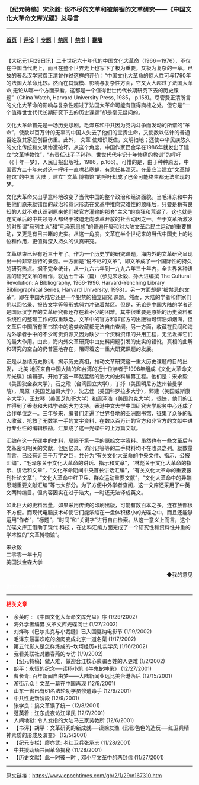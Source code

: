 ### 【纪元特稿】宋永毅: 说不尽的文革和被禁锢的文革研究——《中国文化大革命文库光碟》总导言

---

#### [首页](../../../..?n167310) &nbsp;|&nbsp; [评论](../../../../../epoch-comment?n167310) &nbsp;|&nbsp; [专题](../../../../../epoch-special?n167310) &nbsp;|&nbsp; [禁闻](../../../../../epoch-news?n167310) &nbsp;|&nbsp; [禁书](../../../../../books?n167310) &nbsp;|&nbsp; [翻墙](https://github.com/gfw-breaker/nogfw/blob/master/README.md?n167310)


<div class="post_content" id="artbody" itemprop="articleBody">
 <!-- article content begin -->
 <p>
  <font color="#ffffff">
   (http://www.epochtimes.com)
  </font>
  <br/>
  【大纪元1月29日讯】二十世纪六十年代的中国文化大革命（1966－1976），不仅在中国当代史上，而且在整个世界史上也写下了极为重要，又极为复杂的一章。已故的著名汉学家费正清曾作过这样的评价：“中国文化大革命的惊人性可与1790年的法国大革命比较。然而在其规模、影响与复杂性方面，它又大大超过了法国大革命,无论从哪一个方面来看，这都是一个值得世世代代长期研究下去的历史课题”（China Watch, Harvard University Press, 1985， p.158)。尽管费正清所言的文化大革命的影响与复杂性超过了法国大革命可能有值得商榷之处，但它是“一个值得世世代代长期研究下去的历史课题”却是毫无疑问的。
 </p>
 <p>
  文化大革命首先是一场历史悲剧。毛泽东和中共因为党内斗争而发动的所谓的“革命”，使数以百万计的无辜的中国人失去了他们的宝贵生命，又使数以亿计的普通百姓及其家庭创巨伤重。此外，
  <ok href="https://www.epochtimes.com/gb/tag/%E6%96%87%E9%9D%A9.html">
   文革
  </ok>
  使知识贬值，文明扫地；还使中华民族悠久的文化传统和文明惨遭破坏。从这个角度，中国作家巴金早在1986年就发出了建立“文革博物馆”，“有责任让子子孙孙、世世代代牢记十年惨痛的教训”的呼吁（《十年一梦》，人民日报出版社，1986，p.166）。可惜的是，由于种种原因，中国官方二十年来对这一呼吁一直噤若寒蝉，有意任其湮灭。在最应当建立“文革博物馆”的中国
  <ok href="/news/epochnews/home/_cn.html">
   大陆
  </ok>
  ，建立“
  <ok href="https://www.epochtimes.com/gb/tag/%E6%96%87%E9%9D%A9.html">
   文革
  </ok>
  博物馆”的呼吁却成了巴金可能终生都无法实现的梦。
 </p>
 <p>
  文化大革命又出乎意料地改变了当代中国的整个政治和经济面貌。当毛泽东和中共把他们原来就错误的政治和意识形态在文革中推向灾难性的顶峰后，只要是稍有良知的人就不难认识到原来他们被官方灌输的那套“主义”的疯狂和荒谬了。这也就是连文革后的中共领导人都终于被迫走向改革开放的社会动因之一。至于文革所激发的对所谓“马列主义”和“毛泽东思想”的普遍怀疑和对大陆文革后民主运动的重要推动，又更是有目共睹的史实。从这一角度，文革在半个世纪来的当代中国史上的地位和作用，更值得深入持久的认真研究。
 </p>
 <p>
  文革结束已经有近三十年了。作为一个历史学的研究课题，海内外的文革研究呈现出一种非常独特的景观。一方面是“说不尽的文革”，即文革成了一个国际性的持久的研究热点。据不完全统计，从一九六六年到一九九六年三十年内，全世界各种语言的研究文革的著作，就达七千本（篇）（参见宋永毅、孙大进编撰  The Cultural Revolution: A Bibliography, 1966-1996, Harvard-Yenching Library Bibliographical Series, Harvard University, 1998）。另一方面却是“被禁忌的文革”，即在中国大陆它还是一个犯禁的独立研究 课题。然而，大陆的学者和作家们仍以回忆录、报告文学等等形式努力冲破着禁区。但是，无论是中国大陆的学者还是国际汉学界的文革研究都还存在着不少的困难。其中很重要是原始的历史资料和系统性的整理工作的双重缺乏。文革中的官方和非官方的出版物可谓浩如烟海，但文革后中国所有图书馆中的这类收藏都无法自由查阅。另一方面，收藏在民间和海内外学者手中的不少可贵资源又因为缺少一个资料资讯的共用工程，无法发挥它们的最大作用。由此，海内外文革研究中由史料问题引发的史实的错讹，真相的曲解和研究的空白的仍普遍地存在，阻碍着这一重大研究课题的发展。
 </p>
 <p>
  正是从总结历史教训，揭示历史真相，推动文革研究这一重大历史课题的目的出发，
  <ok href="/news/epochnews/home/_na.html">
   北美
  </ok>
  地区来自中国大陆的和台湾的近十位学者于1998年组成《文化大革命文库光碟》编辑部，开始了这一筚路蓝缕的浩大的史料编纂工程。他们是：宋永毅（美国狄金森大学），石之瑜（台湾国立大学），丁抒（美国明尼苏达州若曼学院），周原（美国芝加哥大学），沈志佳（美国科罗拉多大学），郭建（美国威斯康辛大学），王友琴（美国芝加哥大学）和周泽浩（美国约克大学）。很快，他们的工作得到了香港和大陆学者的大力支持。香港中文大学中国研究大学服务中心还成了合作单位之一。三年多来，编者们走遍了世界各地的亚洲图书馆，征集了众多的私人收藏，抢救了无数第一手的文字资料，在数以百万计的官方和非官方的文献中进行专业性的编辑校勘，汇集成了这一光碟中的上万篇文献。
 </p>
 <p>
  汇编在这一光碟中的史料，局限于第一手的原始文字资料。虽然也有一些文革后与文革密切相关的文献，但回忆录、访问记等等的二手材料均不在收录之列。就数量而言，已经有近三千万字之巨，共分为“有关文化大革命的中央文件、指示、公报汇编”，“毛泽东关于文化大革命的讲话、指示和文章”，“林彪关于文化大革命的指示、讲话和文章”，“文化革命期间中央首长讲话汇编”，“有关文化大革命的重要报刊社论文章”，“文化大革命中红卫兵、群众运动重要文献”，“文化大革命中的异端思潮重要文献汇编”等七大部分。为了方便中外学者查阅，这一文库还采用了中英文两种编目。但内容因实在过于浩大，一时还无法译成英文。
 </p>
 <p>
  如此巨大的史料容量，如果采用传统的印刷出版，可能有数百本之多，连存放都很不方便。而现代电脑技术却使它们能浓缩在一盘体积极小的光碟之中，而且还能够运用“作者”，“标题”，“时间”和“关键字”进行自由检索。从这一意义上而言，这个光碟文库正借助于现代
  <ok href="/news/epochnews/home/_sci.html">
   科技
  </ok>
  ，在史料汇编方面完成了一个研究性和资料性并重的学术性的“文革博物馆“。
 </p>
 <p>
  宋永毅
  <br/>
  二零零一年十月
  <br/>
  美国狄金森大学
 </p>
 <p>
  <div align="right">
   <ok href="sendmail.asp?p=pinglunfankui&amp;subject=评论文章读者反馈&amp;body=您好﹐我读了贵网站的文章《【纪元特稿】宋永毅:" 说不尽的文革和被禁锢的文革研究——《中国文化大革命文库光碟》总导言》后﹐="">
    ◆我的意见
   </ok>
  </div>
  <p>
   <font color="#ffffff">
    (http://www.dajiyuan.com)
   </font>
  </p>
  <hr/>
  <p>
   <font color="red">
    <b>
     相关文章
    </b>
   </font>
   <br/>
  </p>
  <li>
   <ok href="newscontent.asp?id=167238" target="_blank">
    余英时﹕《中国文化大革命文库光盘》序
   </ok>
   (1/29/2002)
   <li>
    <ok href="newscontent.asp?id=166787" target="_blank">
     海外学者编纂 文革文库光碟问世
    </ok>
    (1/27/2002)
    <li>
     <ok href="newscontent.asp?id=164998" target="_blank">
      刘烨称《巴尔扎克与小裁缝》已入围戛纳电影节
     </ok>
     (1/19/2002)
     <li>
      <ok href="newscontent.asp?id=164518" target="_blank">
       毛泽东最喜欢吃的卤肉变成北京一道名菜
      </ok>
      (1/17/2002)
      <li>
       <ok href="newscontent.asp?id=164261" target="_blank">
        第五代影人是怎样炼成的–坎坷经历+扎实学风
       </ok>
       (1/16/2002)
       <li>
        <ok href="newscontent.asp?id=162656" target="_blank">
         我看美联社对滕春燕的专访
        </ok>
        (1/9/2002)
        <li>
         <ok href="newscontent.asp?id=161181" target="_blank">
          【纪元特稿】做人难，做迎合江核心蒙骗百姓的人更难
         </ok>
         (1/2/2002)
         <li>
          <ok href="newscontent.asp?id=159792" target="_blank">
           胡平：永恒的纪念──读杨小凯《牛鬼蛇神录》
          </ok>
          (12/27/2001)
          <li>
           <ok href="newscontent.asp?id=157291" target="_blank">
            曹长青: 百年新闻自由梦——大陆新闻业远比美台港落后
           </ok>
           (12/15/2001)
           <li>
            <ok href="newscontent.asp?id=155845" target="_blank">
             游街示众！文革一幕在中国再现
            </ok>
            (12/9/2001)
            <li>
             <ok href="newscontent.asp?id=155821" target="_blank">
              山东一省已有61名法轮功学员惨遭毒手
             </ok>
             (12/9/2001)
             <li>
              <ok href="newscontent.asp?id=155787" target="_blank">
               中共性史新阶段
              </ok>
              (12/9/2001)
              <li>
               <ok href="newscontent.asp?id=155573" target="_blank">
                张学良：搞文革误了统一
               </ok>
               (12/8/2001)
               <li>
                <ok href="newscontent.asp?id=155290" target="_blank">
                 范英着﹕江东虎夜访江泽民
                </ok>
                (12/7/2001)
                <li>
                 <ok href="newscontent.asp?id=154882" target="_blank">
                  人间地狱: 令人发指的大陆马三家劳教所
                 </ok>
                 (12/6/2001)
                 <li>
                  <ok href="newscontent.asp?id=154585" target="_blank">
                   【书评】胡平：文革研究的新成就──读徐友渔《形形色色的造反──红卫兵精神素质的形成及演变》
                  </ok>
                  (12/5/2001)
                  <li>
                   <ok href="newscontent.asp?id=152965" target="_blank">
                    【纪元专栏】廖亦武: 老红卫兵张承志
                   </ok>
                   (11/28/2001)
                   <li>
                    <ok href="newscontent.asp?id=152765" target="_blank">
                     中共援助缅共闹革命揭秘
                    </ok>
                    (11/28/2001)
                    <li>
                     <ok href="newscontent.asp?id=152676" target="_blank">
                      【历史文献】此一时彼一时﹐邓小平文革中的两封信
                     </ok>
                     (11/27/2001)
                     <br/>
                     <!-- article content end -->
                     <div id="below_article_ad">
                     </div>
                    </li>
                   </li>
                  </li>
                 </li>
                </li>
               </li>
              </li>
             </li>
            </li>
           </li>
          </li>
         </li>
        </li>
       </li>
      </li>
     </li>
    </li>
   </li>
  </li>
 </p>
</div>


---

原文链接：https://www.epochtimes.com/gb/2/1/29/n167310.htm
